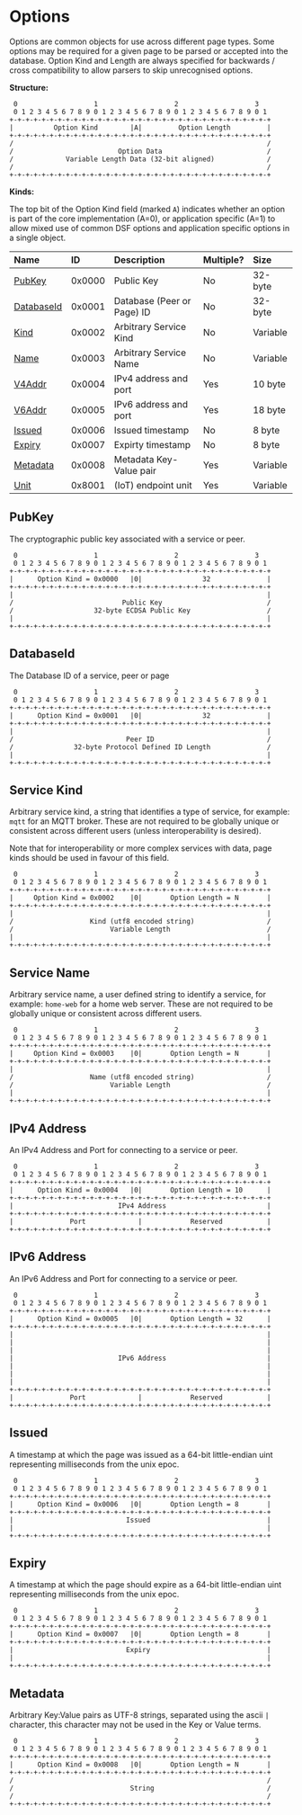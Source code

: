# Options

Options are common objects for use across different page types. Some options may be required for a given page to be parsed or accepted into the database. Option Kind and Length are always specified for backwards / cross compatibility to allow parsers to skip unrecognised options.

**Structure:**

```text
 0                   1                   2                   3
 0 1 2 3 4 5 6 7 8 9 0 1 2 3 4 5 6 7 8 9 0 1 2 3 4 5 6 7 8 9 0 1
+-+-+-+-+-+-+-+-+-+-+-+-+-+-+-+-+-+-+-+-+-+-+-+-+-+-+-+-+-+-+-+-+
|          Option Kind        |A|         Option Length         |
+-+-+-+-+-+-+-+-+-+-+-+-+-+-+-+-+-+-+-+-+-+-+-+-+-+-+-+-+-+-+-+-+
/                                                               /
/                          Option Data                          /
/             Variable Length Data (32-bit aligned)             /
/                                                               /
+-+-+-+-+-+-+-+-+-+-+-+-+-+-+-+-+-+-+-+-+-+-+-+-+-+-+-+-+-+-+-+-+
```

**Kinds:**

The top bit of the Option Kind field (marked `A`) indicates whether an option is part of the core implementation (A=0), or application specific (A=1) to allow mixed use of common DSF options and application specific options in a single object.

| Name | ID | Description | Multiple? | Size |
| :--- | :--- | :--- | :--- | :--- |
| [PubKey](options.md#pubkey) | 0x0000 | Public Key | No | 32-byte |
| [DatabaseId](options.md#databaseid) | 0x0001 | Database \(Peer or Page\) ID | No | 32-byte |
| [Kind](options.md#service-kind) | 0x0002 | Arbitrary Service Kind | No | Variable |
| [Name](options.md#service-name) | 0x0003 | Arbitrary Service Name | No | Variable |
| [V4Addr](options.md#ipv4-address) | 0x0004 | IPv4 address and port | Yes | 10 byte |
| [V6Addr](options.md#ipv6-address) | 0x0005 | IPv6 address and port | Yes | 18 byte |
| [Issued](options.md#issued) | 0x0006 | Issued timestamp | No | 8 byte |
| [Expiry](options.md#expiry) | 0x0007 | Expirty timestamp | No | 8 byte |
| [Metadata](options.md#metadata) | 0x0008 | Metadata Key-Value pair | Yes | Variable |
| [Unit](../applications/iot.md#options) | 0x8001 | \(IoT\) endpoint unit | Yes | Variable |

## PubKey

The cryptographic public key associated with a service or peer.

```text
 0                   1                   2                   3
 0 1 2 3 4 5 6 7 8 9 0 1 2 3 4 5 6 7 8 9 0 1 2 3 4 5 6 7 8 9 0 1
+-+-+-+-+-+-+-+-+-+-+-+-+-+-+-+-+-+-+-+-+-+-+-+-+-+-+-+-+-+-+-+-+
|      Option Kind = 0x0000   |0|               32              |
+-+-+-+-+-+-+-+-+-+-+-+-+-+-+-+-+-+-+-+-+-+-+-+-+-+-+-+-+-+-+-+-+
|                                                               |
/                           Public Key                          /
/                    32-byte ECDSA Public Key                   /
|                                                               |
+-+-+-+-+-+-+-+-+-+-+-+-+-+-+-+-+-+-+-+-+-+-+-+-+-+-+-+-+-+-+-+-+
```

## DatabaseId

The Database ID of a service, peer or page

```text
 0                   1                   2                   3
 0 1 2 3 4 5 6 7 8 9 0 1 2 3 4 5 6 7 8 9 0 1 2 3 4 5 6 7 8 9 0 1
+-+-+-+-+-+-+-+-+-+-+-+-+-+-+-+-+-+-+-+-+-+-+-+-+-+-+-+-+-+-+-+-+
|      Option Kind = 0x0001   |0|               32              |
+-+-+-+-+-+-+-+-+-+-+-+-+-+-+-+-+-+-+-+-+-+-+-+-+-+-+-+-+-+-+-+-+
|                                                               |
/                            Peer ID                            /
/               32-byte Protocol Defined ID Length              /
|                                                               |
+-+-+-+-+-+-+-+-+-+-+-+-+-+-+-+-+-+-+-+-+-+-+-+-+-+-+-+-+-+-+-+-+
```

## Service Kind

Arbitrary service kind, a string that identifies a type of service, for example: `mqtt` for an MQTT broker. These are not required to be globally unique or consistent across different users \(unless interoperability is desired\).

Note that for interoperability or more complex services with data, page kinds should be used in favour of this field.

```text
 0                   1                   2                   3
 0 1 2 3 4 5 6 7 8 9 0 1 2 3 4 5 6 7 8 9 0 1 2 3 4 5 6 7 8 9 0 1
+-+-+-+-+-+-+-+-+-+-+-+-+-+-+-+-+-+-+-+-+-+-+-+-+-+-+-+-+-+-+-+-+
|     Option Kind = 0x0002    |0|       Option Length = N       |
+-+-+-+-+-+-+-+-+-+-+-+-+-+-+-+-+-+-+-+-+-+-+-+-+-+-+-+-+-+-+-+-+
|                                                               |
/                   Kind (utf8 encoded string)                  /
/                        Variable Length                        /
|                                                               |
+-+-+-+-+-+-+-+-+-+-+-+-+-+-+-+-+-+-+-+-+-+-+-+-+-+-+-+-+-+-+-+-+
```

## Service Name

Arbitrary service name, a user defined string to identify a service, for example: `home-web` for a home web server. These are not required to be globally unique or consistent across different users.

```text
 0                   1                   2                   3
 0 1 2 3 4 5 6 7 8 9 0 1 2 3 4 5 6 7 8 9 0 1 2 3 4 5 6 7 8 9 0 1
+-+-+-+-+-+-+-+-+-+-+-+-+-+-+-+-+-+-+-+-+-+-+-+-+-+-+-+-+-+-+-+-+
|     Option Kind = 0x0003    |0|       Option Length = N       |
+-+-+-+-+-+-+-+-+-+-+-+-+-+-+-+-+-+-+-+-+-+-+-+-+-+-+-+-+-+-+-+-+
|                                                               |
/                   Name (utf8 encoded string)                  /
/                        Variable Length                        /
|                                                               |
+-+-+-+-+-+-+-+-+-+-+-+-+-+-+-+-+-+-+-+-+-+-+-+-+-+-+-+-+-+-+-+-+
```

## IPv4 Address

An IPv4 Address and Port for connecting to a service or peer.

```text
 0                   1                   2                   3
 0 1 2 3 4 5 6 7 8 9 0 1 2 3 4 5 6 7 8 9 0 1 2 3 4 5 6 7 8 9 0 1
+-+-+-+-+-+-+-+-+-+-+-+-+-+-+-+-+-+-+-+-+-+-+-+-+-+-+-+-+-+-+-+-+
|      Option Kind = 0x0004   |0|       Option Length = 10      |
+-+-+-+-+-+-+-+-+-+-+-+-+-+-+-+-+-+-+-+-+-+-+-+-+-+-+-+-+-+-+-+-+
|                          IPv4 Address                         |
+-+-+-+-+-+-+-+-+-+-+-+-+-+-+-+-+-+-+-+-+-+-+-+-+-+-+-+-+-+-+-+-+
|              Port             |            Reserved           |
+-+-+-+-+-+-+-+-+-+-+-+-+-+-+-+-+-+-+-+-+-+-+-+-+-+-+-+-+-+-+-+-+
```

## IPv6 Address

An IPv6 Address and Port for connecting to a service or peer.

```text
 0                   1                   2                   3
 0 1 2 3 4 5 6 7 8 9 0 1 2 3 4 5 6 7 8 9 0 1 2 3 4 5 6 7 8 9 0 1
+-+-+-+-+-+-+-+-+-+-+-+-+-+-+-+-+-+-+-+-+-+-+-+-+-+-+-+-+-+-+-+-+
|      Option Kind = 0x0005   |0|       Option Length = 32      |
+-+-+-+-+-+-+-+-+-+-+-+-+-+-+-+-+-+-+-+-+-+-+-+-+-+-+-+-+-+-+-+-+
|                                                               |
|                                                               |
|                                                               |
|                          IPv6 Address                         |
|                                                               |
|                                                               |
|                                                               |
+-+-+-+-+-+-+-+-+-+-+-+-+-+-+-+-+-+-+-+-+-+-+-+-+-+-+-+-+-+-+-+-+
|              Port             |            Reserved           |
+-+-+-+-+-+-+-+-+-+-+-+-+-+-+-+-+-+-+-+-+-+-+-+-+-+-+-+-+-+-+-+-+
```

## Issued

A timestamp at which the page was issued as a 64-bit little-endian uint representing milliseconds from the unix epoc.

```text
 0                   1                   2                   3
 0 1 2 3 4 5 6 7 8 9 0 1 2 3 4 5 6 7 8 9 0 1 2 3 4 5 6 7 8 9 0 1
+-+-+-+-+-+-+-+-+-+-+-+-+-+-+-+-+-+-+-+-+-+-+-+-+-+-+-+-+-+-+-+-+
|      Option Kind = 0x0006   |0|       Option Length = 8       |
+-+-+-+-+-+-+-+-+-+-+-+-+-+-+-+-+-+-+-+-+-+-+-+-+-+-+-+-+-+-+-+-+
|                            Issued                             |
|                                                               |
+-+-+-+-+-+-+-+-+-+-+-+-+-+-+-+-+-+-+-+-+-+-+-+-+-+-+-+-+-+-+-+-+
```

## Expiry

A timestamp at which the page should expire as a 64-bit little-endian uint representing milliseconds from the unix epoc.

```text
 0                   1                   2                   3
 0 1 2 3 4 5 6 7 8 9 0 1 2 3 4 5 6 7 8 9 0 1 2 3 4 5 6 7 8 9 0 1
+-+-+-+-+-+-+-+-+-+-+-+-+-+-+-+-+-+-+-+-+-+-+-+-+-+-+-+-+-+-+-+-+
|      Option Kind = 0x0007   |0|       Option Length = 8       |
+-+-+-+-+-+-+-+-+-+-+-+-+-+-+-+-+-+-+-+-+-+-+-+-+-+-+-+-+-+-+-+-+
|                            Expiry                             |
|                                                               |
+-+-+-+-+-+-+-+-+-+-+-+-+-+-+-+-+-+-+-+-+-+-+-+-+-+-+-+-+-+-+-+-+
```

## Metadata

Arbitrary Key:Value pairs as UTF-8 strings, separated using the ascii `|` character, this character may not be used in the Key or Value terms.

```text
 0                   1                   2                   3
 0 1 2 3 4 5 6 7 8 9 0 1 2 3 4 5 6 7 8 9 0 1 2 3 4 5 6 7 8 9 0 1
+-+-+-+-+-+-+-+-+-+-+-+-+-+-+-+-+-+-+-+-+-+-+-+-+-+-+-+-+-+-+-+-+
|      Option Kind = 0x0008   |0|       Option Length = N       |
+-+-+-+-+-+-+-+-+-+-+-+-+-+-+-+-+-+-+-+-+-+-+-+-+-+-+-+-+-+-+-+-+
/                                                               /
/                             String                            /
/                                                               /
+-+-+-+-+-+-+-+-+-+-+-+-+-+-+-+-+-+-+-+-+-+-+-+-+-+-+-+-+-+-+-+-+
```


